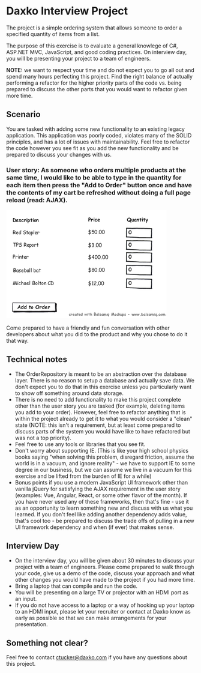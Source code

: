 # Daxko Interview Project

The project is a simple ordering system that allows someone to order a specified quantity of items from a list.

The purpose of this exercise is to evaluate a general knowlege of C#, ASP.NET MVC, JavaScript, and good coding practices.  On interview day, you will be presenting your project to a team of engineers.

**NOTE:** we want to respect your time and do not expect you to go all out and spend many hours perfecting this project. Find the right balance of actually performing a refactor for the higher priority parts of the code vs. being prepared to discuss the other parts that you would want to refactor given more time.

## Scenario

You are tasked with adding some new functionality to an existing legacy application. This application was poorly coded, violates many of the SOLID principles, and has a lot of issues with maintainability. Feel free to refactor the code however you see fit as you add the new functionality and be prepared to discuss your changes with us.

### User story: As someone who orders multiple products at the same time, I would like to be able to type in the quantity for each item then press the "Add to Order" button once and have the contents of my cart be refreshed without doing a full page reload (read: AJAX).

![](new_order_screen.png)

Come prepared to have a friendly and fun conversation with other developers about what you did to the product and why you chose to do it that way.

## Technical notes

*   The OrderRepository is meant to be an abstraction over the database layer. There is no reason to setup a database and actually save data. We don't expect you to do that in this exercise unless you particularly want to show off something around data storage.
*   There is no need to add functionality to make this project complete other than the user story you are tasked (for example, deleting items you add to your order). However, feel free to refactor anything that is within the project already to get it to what you would consider a "clean" state (NOTE: this isn't a requirement, but at least come prepared to discuss parts of the system you would have like to have refactored but was not a top priority).
*   Feel free to use any tools or libraries that you see fit.
*   Don't worry about supporting IE. (This is like your high school physics books saying "when solving this problem, disregard friction, assume the world is in a vacuum, and ignore reality" - we have to support IE to some degree in our business, but we can assume we live in a vacuum for this exercise and be lifted from the burden of IE for a while)
*   Bonus points if you use a modern JavaScript UI framework other than vanilla jQuery for satisfying the AJAX requirement in the user story (examples: Vue, Angular, React, or some other flavor of the month). If you have never used any of these frameworks, then that's fine - use it as an opportunity to learn something new and discuss with us what you learned.  If you don't feel like adding another dependency adds value, that's cool too - be prepared to discuss the trade offs of pulling in a new UI framework dependency and when (if ever) that makes sense.


## Interview Day

* On the interview day, you will be given about 30 minutes to discuss your project with a team of engineers.  Please come prepared to walk through your code, give us a demo of the code, discuss your approach and what other changes you would have made to the project if you had more time.
* Bring a laptop that can compile and run the code.
* You will be presenting on a large TV or projector with an HDMI port as an input.
* If you do not have access to a laptop or a way of hooking up your laptop to an HDMI input, please let your recruiter or contact at Daxko know as early as possible so that we can make arrangements for your presentation.

## Something not clear?

Feel free to contact [ctucker@daxko.com](mailto:ctucker@daxko.com?subject=Daxko%20Interview%20Project%20Question) if you have any questions about this project.

